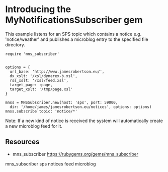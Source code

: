 # Introducing the MyNotificationsSubscriber gem


This example listens for an SPS topic which contains a notice e.g. 'notice/weather' and publishes a microblog entry to the specified file directory.

    require 'mns_subscriber'


    options = {
      url_base: 'http://www.jamesrobertson.eu/', 
      dx_xslt: '/xsl/dynarex-b.xsl', 
      rss_xslt: '/xsl/feed.xsl', 
      target_page: :page, 
      target_xslt: '/tmp/page.xsl'
    }

    mnss = MNSSubscriber.new(host: 'sps', port: 59000, 
      dir: '/home/james/jamesrobertson.eu/notices', options: options)
    mnss.subscribe topic: 'notice/*'

Note: If a new kind of notice is received the system will automatically create a new microblog feed for it.

## Resources

* mns_subscriber https://rubygems.org/gems/mns_subscriber

mns_subscriber sps notices feed microblog

